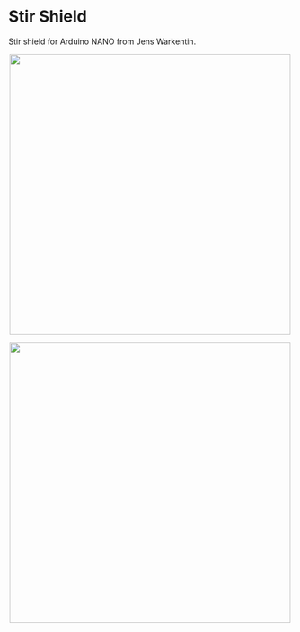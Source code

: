 # Stir Shield

Stir shield for Arduino NANO from Jens Warkentin.

<p align="center">
<img src="https://github.com/micworg/stir/blob/master/nanoshield/images/top.jpg" width=500>
</p>

<p align="center">
<img src="https://github.com/micworg/stir/blob/master/nanoshield/images/bottom.jpg" width=500>
</p>


